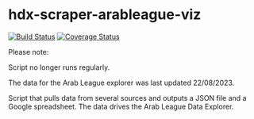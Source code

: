 # hdx-scraper-arableague-viz
[![Build Status](https://github.com/OCHA-DAP/hdx-scraper-arableague-viz/actions/workflows/run-python-tests.yml/badge.svg)](https://github.com/OCHA-DAP/hdx-scraper-arableague-viz/actions/workflows/run-python-tests.yml) [![Coverage Status](https://coveralls.io/repos/github/OCHA-DAP/hdx-scraper-arableague-viz/badge.svg?branch=main&ts=1)](https://coveralls.io/github/OCHA-DAP/hdx-scraper-arableague-viz?branch=main)

Please note:

Script no longer runs regularly.

The data for the Arab League explorer was last updated 22/08/2023. 

Script that pulls data from several sources and outputs a JSON file and a Google 
spreadsheet. The data drives the Arab League Data Explorer. 
